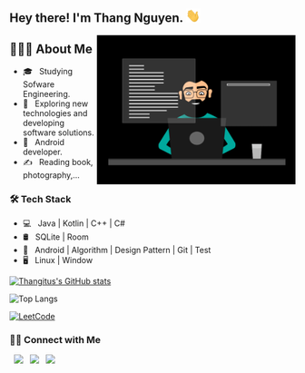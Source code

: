 ## Hey there! I'm Thang Nguyen. <img src="Hi.gif" width="25">

<img align="right" alt="GIF" src="programer.gif" width="350"/>

## 👨🏻‍💻 About Me
- 🎓 &nbsp; Studying Sofware Engineering.
- 🤔 &nbsp; Exploring new technologies and developing software solutions.
- 💼 &nbsp; Android developer.
- ✍️ &nbsp; Reading book, photography,...


### 🛠 Tech Stack

- 💻 &nbsp; Java | Kotlin | C++ | C# 
- 🛢 &nbsp; SQLite | Room
- 🔧 &nbsp; Android | Algorithm | Design Pattern | Git | Test
- 🖥 &nbsp; Linux | Window

[![Thangitus's GitHub stats](https://github-readme-stats.vercel.app/api?username=thangitus)](https://github.com/thangitus)


![Top Langs](https://github-readme-stats.vercel.app/api/top-langs/?username=thangitus&layout=compact&theme=default&exclude_repo:New-Spatial-Mapping)

[![LeetCode](https://github-readme-stats.vercel.app/api/pin/?username=thangitus&repo=LeetCode-Solution)](https://github.com/thangitus/LeetCode-Solution)


### 🤝🏻 Connect with Me

<p>
</a>  &nbsp; <a href="https://facebook.com/thang.itus" target="_blank" rel="noopener noreferrer"><img src="https://img.icons8.com/plasticine/100/000000/facebook.png" width="50" /></a>  
&nbsp; <a href="mailto:thang.itus@gmail.com" target="_blank" rel="noopener noreferrer"><img src="https://img.icons8.com/plasticine/100/000000/gmail.png"  width="50" /></a>
&nbsp; <a href="tel:84352846131" target="_blank" rel="noopener noreferrer"><img src="https://img.icons8.com/plasticine/100/000000/phone.png"  width="50" /></a>
</p>
